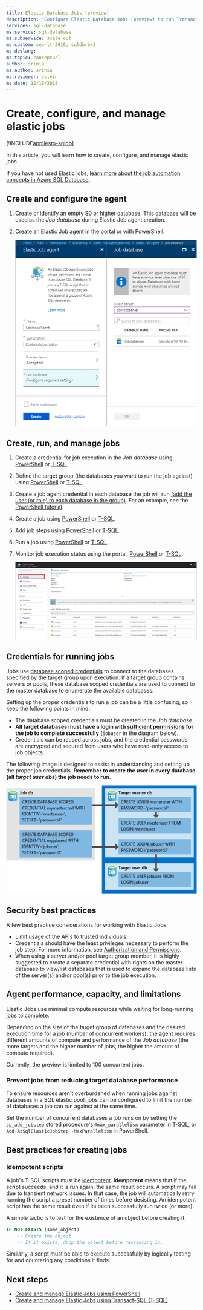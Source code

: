 ```yaml
---
title: Elastic Database Jobs (preview)
description: 'Configure Elastic Database Jobs (preview) to run Transact-SQL (T-SQL) scripts across a set of one or more databases in Azure SQL Database'
services: sql-database
ms.service: sql-database
ms.subservice: scale-out
ms.custom: seo-lt-2019, sqldbrb=1
ms.devlang: 
ms.topic: conceptual
author: srinia
ms.author: srinia
ms.reviewer: sstein
ms.date: 12/18/2018
---
```

# Create, configure, and manage elastic jobs
[!INCLUDE[appliesto-sqldb](../includes/appliesto-sqldb.md)]

In this article, you will learn how to create, configure, and manage elastic jobs.

If you have not used Elastic jobs, [learn more about the job automation concepts in Azure SQL Database](job-automation-overview.md).

## Create and configure the agent

1. Create or identify an empty S0 or higher database. This database will be used as the *Job database* during Elastic Job agent creation.
2. Create an Elastic Job agent in the [portal](https://portal.azure.com/#create/Microsoft.SQLElasticJobAgent) or with [PowerShell](elastic-jobs-powershell-create.md#create-the-elastic-job-agent).

   ![Creating Elastic Job agent](./media/elastic-jobs-overview/create-elastic-job-agent.png)

## Create, run, and manage jobs

1. Create a credential for job execution in the *Job database* using [PowerShell](elastic-jobs-powershell-create.md) or [T-SQL](elastic-jobs-tsql-create-manage.md#create-a-credential-for-job-execution).
2. Define the target group (the databases you want to run the job against) using [PowerShell](elastic-jobs-powershell-create.md) or [T-SQL](elastic-jobs-tsql-create-manage.md#create-a-target-group-servers).
3. Create a job agent credential in each database the job will run [(add the user (or role) to each database in the group)](logins-create-manage.md). For an example, see the [PowerShell tutorial](elastic-jobs-powershell-create.md).
4. Create a job using [PowerShell](elastic-jobs-powershell-create.md) or [T-SQL](elastic-jobs-tsql-create-manage.md#deploy-new-schema-to-many-databases).
5. Add job steps using [PowerShell](elastic-jobs-powershell-create.md) or [T-SQL](elastic-jobs-tsql-create-manage.md#deploy-new-schema-to-many-databases).
6. Run a job using [PowerShell](elastic-jobs-powershell-create.md#run-the-job) or [T-SQL](elastic-jobs-tsql-create-manage.md#begin-unplanned-execution-of-a-job).
7. Monitor job execution status using the portal, [PowerShell](elastic-jobs-powershell-create.md#monitor-status-of-job-executions) or [T-SQL](elastic-jobs-tsql-create-manage.md#monitor-job-execution-status).

   ![Portal](./media/elastic-jobs-overview/elastic-job-executions-overview.png)

## Credentials for running jobs

Jobs use [database scoped credentials](/sql/t-sql/statements/create-database-scoped-credential-transact-sql) to connect to the databases specified by the target group upon execution. If a target group contains servers or pools, these database scoped credentials are used to connect to the master database to enumerate the available databases.

Setting up the proper credentials to run a job can be a little confusing, so keep the following points in mind:

- The database scoped credentials must be created in the *Job database*.
- **All target databases must have a login with [sufficient permissions](https://docs.microsoft.com/sql/relational-databases/security/permissions-database-engine) for the job to complete successfully** (`jobuser` in the diagram below).
- Credentials can be reused across jobs, and the credential passwords are encrypted and secured from users who have read-only access to job objects.

The following image is designed to assist in understanding and setting up the proper job credentials. **Remember to create the user in every database (all *target user dbs*) the job needs to run**.

![Elastic Jobs credentials](./media/elastic-jobs-overview/job-credentials.png)

## Security best practices

A few best practice considerations for working with Elastic Jobs:

- Limit usage of the APIs to trusted individuals.
- Credentials should have the least privileges necessary to perform the job step. For more information, see [Authorization and Permissions](https://docs.microsoft.com/dotnet/framework/data/adonet/sql/authorization-and-permissions-in-sql-server).
- When using a server and/or pool target group member, it is highly suggested to create a separate credential with rights on the master database to view/list databases that is used to expand the database lists of the server(s) and/or pool(s) prior to the job execution.

## Agent performance, capacity, and limitations

Elastic Jobs use minimal compute resources while waiting for long-running jobs to complete.

Depending on the size of the target group of databases and the desired execution time for a job (number of concurrent workers), the agent requires different amounts of compute and performance of the *Job database* (the more targets and the higher number of jobs, the higher the amount of compute required).

Currently, the preview is limited to 100 concurrent jobs.

### Prevent jobs from reducing target database performance

To ensure resources aren't overburdened when running jobs against databases in a SQL elastic pool, jobs can be configured to limit the number of databases a job can run against at the same time.

Set the number of concurrent databases a job runs on by setting the `sp_add_jobstep` stored procedure's `@max_parallelism` parameter in T-SQL, or `Add-AzSqlElasticJobStep -MaxParallelism` in PowerShell.

## Best practices for creating jobs

### Idempotent scripts
A job's T-SQL scripts must be [idempotent](https://en.wikipedia.org/wiki/Idempotence). **Idempotent** means that if the script succeeds, and it is run again, the same result occurs. A script may fail due to transient network issues. In that case, the job will automatically retry running the script a preset number of times before desisting. An idempotent script has the same result even if its been successfully run twice (or more).

A simple tactic is to test for the existence of an object before creating it.


```sql
IF NOT EXISTS (some_object)
    -- Create the object
    -- If it exists, drop the object before recreating it.
```

Similarly, a script must be able to execute successfully by logically testing for and countering any conditions it finds.



## Next steps

- [Create and manage Elastic Jobs using PowerShell](elastic-jobs-powershell-create.md)
- [Create and manage Elastic Jobs using Transact-SQL (T-SQL)](elastic-jobs-tsql-create-manage.md)
